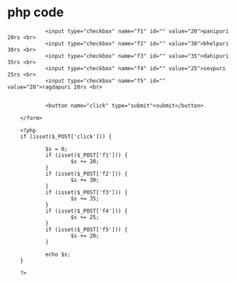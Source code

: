 # php code
<!DOCTYPE html>
<html lang="en">

<head>
        <meta charset="UTF-8">
        <meta http-equiv="X-UA-Compatible" content="IE=edge">
        <meta name="viewport" content="width=device-width, initial-scale=1.0">
        <title>Document</title>
</head>


<body>
        <form method="post">


                <input type="checkbox" name="f1" id="" value="20">panipuri 20rs <br>
                <input type="checkbox" name="f2" id="" value="30">bhelpuri 30rs <br>
                <input type="checkbox" name="f3" id="" value="35">dahipuri 35rs <br>
                <input type="checkbox" name="f4" id="" value="25">sevpuri 25rs <br>
                <input type="checkbox" name="f5" id="" value="20">ragdapuri 20rs <br>


                <button name="click" type="submit">submit</button>

        </form>

        <?php
        if (isset($_POST['click'])) {

                $s = 0;
                if (isset($_POST['f1'])) {
                        $s += 20;
                } 
                if (isset($_POST['f2'])) {
                        $s += 30;
                } 
                if (isset($_POST['f3'])) {
                        $s += 35;
                } 
                if (isset($_POST['f4'])) {
                        $s += 25;
                } 
                if (isset($_POST['f5'])) {
                        $s += 20;
                } 

                echo $s;
        }

        ?>

</body>

</html>
